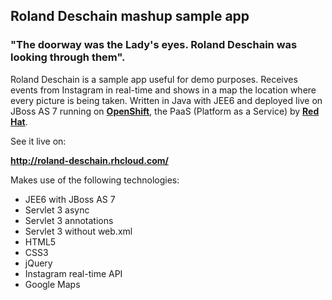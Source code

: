 ## Roland Deschain mashup sample app

### "The doorway was the Lady's eyes. Roland Deschain was looking through them".


Roland Deschain is a sample app useful for demo purposes. Receives events from Instagram in real-time and shows in a map the location where every picture is being taken. Written in Java with JEE6 and deployed live on JBoss AS 7 running on [**OpenShift**](http://openshift.com), the PaaS (Platform as a Service) by [**Red Hat**](http://redhat.com).

See it live on:

**http://roland-deschain.rhcloud.com/**

Makes use of the following technologies:

* JEE6 with JBoss AS 7
* Servlet 3 async
* Servlet 3 annotations 
* Servlet 3 without web.xml
* HTML5
* CSS3
* jQuery
* Instagram real-time API
* Google Maps